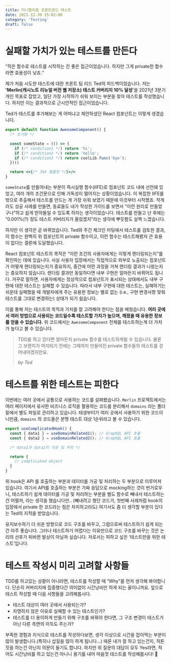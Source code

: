 ```yaml
---
title: 미니멀리즘 프론트엔드 테스트
date: 2021-12-30 15:02:00
category: 'Testing'
draft: false
---
```


# 실패할 가치가 있는 테스트를 만든다

“작은 함수로 테스트를 시작하는 건 좋은 접근이었습니다. 하지만 그게 private한 함수라면 효용성이 낮죠.“

제가 처음 시도한 테스트에 대한 프론트 팀 리드 Ted의 피드백이었습니다. 저는 **'Merlin(캐시노트 리뉴얼 버전 웹 저장소) 테스트 커버리지 10% 달성**'을 2021년 3분기 개인 목표로 잡았고, 일단 가장 시작하기 쉬워 보이는 부분을 찾아 테스트를 작성했습니다. 하지만 이는 결과적으로 근시안적인 접근이었습니다.

Ted가 테스트를 추가해보는 게 어떠냐고 제안하셨던 React 컴포넌트는 이렇게 생겼습니다.

```jsx
export default function AwesomeComponent() {
  /* 초기화 */

  const someState = (() => {
    if (/* condition1 */) return 'hi';
    if (/* condition2 */) return 'hello';
    if (/* condition3 */) return coolLib.func('bye');
  })()

  return <>{/* JSX 템플릿 */}</>
}
```

`someState`를 만들어내는 부분이 즉시실행 함수(IIFE)로 컴포넌트 코드 내에 선언돼 있었고, 여러 개의 조건문으로 인해 가독성이 떨어지는 상황이었습니다. 이 복잡한 IIFE를 밖으로 추출해서 테스트를 만드는 게 가장 쉬워 보였기 때문에 이것부터 시작했죠. 작게라도 성공 사례를 만들면, 동료들도 내가 작성한 가이드를 보면서 “이런 원리로 만들었구나”하고 쉽게 받아들일 수 있도록 하자는 생각이었습니다. 테스트를 만들고 난 후에는 “0.001%(?) 정도 테스트 커버리지가 올랐겠지”라는 생각에 뿌듯함도 살짝 느꼈습니다.

하지만 이 생각은 곧 바뀌었습니다. Ted와 주간 체크인 미팅에서 테스트를 검토한 결과, 이 함수는 완벽히 위 컴포넌트의 private 함수이고, 이런 함수는 테스트해봤자 큰 효용이 없다는 결론에 도달했습니다.

React 컴포넌트 테스트의 목적은 “이런 조건의 사용자에게는 이렇게 렌더링되는지”를 확인하는 데에 있습니다. 사실 사용자 입장에서는 직접적으로 외부로 노출되는 컴포넌트가 어떻게 렌더링되는지가 중요하지, 중간에 어떤 과정을 거쳐 렌더링 결과가 나왔는지는 중요하지 않습니다. 렌더링 결과만 동일하다면 내부 구현은 얼마든지 바뀌어도 됩니다. 거꾸로 말하면, 사용자에게는 정상적으로 컴포넌트가 표시되는 상태에서도 내부 구현에 대한 테스트는 실패할 수 있습니다. 따라서 내부 구현에 대한 테스트는, 실패하기는 쉬운데 실패했을 때 개발자에게 주는 유용한 정보는 별로 없는 (i.e., 구현 변경사항 맞춰 테스트를 그대로 변경하는) 상태가 되기 쉽습니다.

이를 통해 저는 테스트의 목적과 가치를 잘 고려해야 한다는 점을 배웠습니다. **여러 곳에서 여러 방법으로 사용되는 코드일수록 테스트할 가치가 높으며, 깨졌을 때 유용한 정보를 얻을 수 있습니다.** 위 코드에서는 `AwesomeComponent` 전체를 테스트하는게 더 가치가 높다고 볼 수 있습니다.

> TDD를 하고 있다면 얼마든지 private 함수를 테스트하게될 수 있습니다. 물론 그 브랜치가 머지되기 전에는 그때까지 만들어진 private 함수들의 테스트를 걷어내야겠지만요.
>
> _by Ted_

# 테스트를 위한 테스트는 피한다

이번에는 여러 곳에서 공통으로 사용하는 코드를 살펴봤습니다. `Merlin` 프로젝트에서는 여러 페이지에서 유사한 비즈니스 로직을 활용하는 코드를 분리해서 `domains` 라는 폴더 밑에서 별도 파일로 관리하고 있습니다. 태생부터가 여러 곳에서 사용하기 위한 코드이니만큼, `domains` 의 코드들은 분명 테스트 대상 1순위라고 볼 수 있습니다.

```jsx
export useComplicatedHook() {
  const { data1 } = useDomainRelated1(); // GraphQL API 호출
  const { data2 } = useDomainRelated2(); // GraphQL API 호출

  /* data1과 data2의 가공 및 처리 */

  return {
    // complicated object
  }
}
```

위 hook은 API 를 호출하는 부분과 데이터를 가공 및 처리하는 두 부분으로 이루어져 있습니다. 여기서 API를 호출하는 부분은 가짜 응답으로 mocking하는 것이 번거로우니, 테스트하기 쉽게 데이터를 가공 및 처리하는 부분을 별도 함수로 빼내서 테스트하는 건 어떨까, 라는 생각을 했습니다만.. (빼내려고 했던 코드가, 첫번째 사례처럼 hook의 입장에서 private 한 코드라는 점은 차치하고라도) 여기서도 좀 더 생각할 부분이 있다는 Ted의 지적을 받았습니다.

유지보수하기 더 쉬운 방향으로 코드 구조를 바꾸고, 그럼으로써 테스트하기 쉽게 되는 건 아주 좋습니다. 그러나 테스트하기 어렵다는 이유만으로 코드 구조를 바꾸는 것은 논리의 선후가 뒤바뀐 발상이 아닐까 싶습니다. 저로서는 피하고 싶은 ‘테스트만을 위한 테스트’입니다.

# 테스트 작성시 미리 고려할 사항들

TDD를 하고있는 상황이 아니라면, 테스트를 작성할 때 “Why”를 먼저 생각해 봐야합니다. 단순히 커버리지에 집중했다간 의미없이 시간낭비만 하게 되는 꼴이니까요. 앞으로 테스트 작성할 때 다음 사항들을 고려해봅시다.

- 테스트 대상이 여러 곳에서 사용되는가?
- 자명하지 않은 이유로 실패할 수 있는 테스트인가?
- 테스트를 더 용이하게 만들기 위해 구조를 바꿔야 한다면, 그 구조 변경이 테스트가 아닌 다른 측면의 이득도 주는가?

부족한 경험과 지식으로 테스트를 작성하다보면, 생각 이상으로 시간을 잡아먹는 부분이 많이 발생합니다.(특히나 삽질을 많이 하게 됩니다…) 때론 내가 잘 하고 있는건지, 허튼짓을 하는건 아닌지 의문이 들기도 합니다. 하지만 위 질문의 대답이 모두 Yes라면, 적어도 시간낭비를 하고 있는건 아니니 용기를 내어 마음껏 테스트를 작성해봅시다! 🙂
